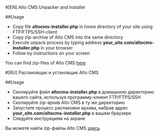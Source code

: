 #[EN] Alto CMS Unpacker and Installer

##Usage
 * Copy file **altocms-installer.php** in home directory of your site using FTP/FTPS/SSH-client
 * Copy zip-archive of Alto CMS into the same directory
 * Execute unpack process by typing address **your_site.com/altocms-installer.php** in your browser
 * Follow by instructions on your screen

You can find zip-files of Alto CMS [here](https://github.com/altocms/altocms/releases)

#[RU] Распаковщик и установщик Alto CMS

##Usage
 * Скопируйте файл **altocms-installer.php** в домашнюю директорию вашего сайта, используя программу-клиент FTP/FTPS/SSH
 * Скопируйте zip-архив Alto CMS в ту же директорию
 * Запустите процесс распаковки архива, набрав адрес **your_site.com/altocms-installer.php** в вашем браузере
 * Следуйте инструкциям на экране 

Вы можете найти zip-файлы Alto CMS [здесь](https://github.com/altocms/altocms/releases)
